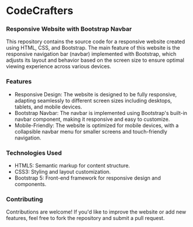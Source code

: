 # CodeCrafters
### Responsive Website with Bootstrap Navbar
This repository contains the source code for a responsive website created using HTML, CSS, and Bootstrap. The main feature of this website is the responsive navigation bar (navbar) implemented with Bootstrap, which adjusts its layout and behavior based on the screen size to ensure optimal viewing experience across various devices.

### Features
* Responsive Design: The website is designed to be fully responsive, adapting seamlessly to different screen sizes including desktops, tablets, and mobile devices.
* Bootstrap Navbar: The navbar is implemented using Bootstrap's built-in navbar component, making it responsive and easy to customize.
* Mobile-Friendly: The website is optimized for mobile devices, with a collapsible navbar menu for smaller screens and touch-friendly navigation.


### Technologies Used
* HTML5: Semantic markup for content structure.
* CSS3: Styling and layout customization.
* Bootstrap 5: Front-end framework for responsive design and components.


### Contributing
Contributions are welcome! If you'd like to improve the website or add new features, feel free to fork the repository and submit a pull request.
